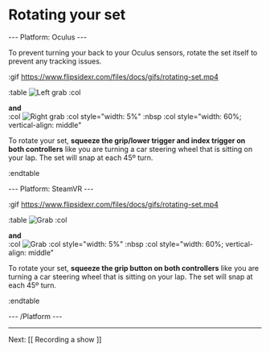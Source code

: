 # Rotating your set

--- Platform: Oculus ---

To prevent turning your back to your Oculus sensors, rotate the set itself to prevent any tracking issues.

:gif https://www.flipsidexr.com/files/docs/gifs/rotating-set.mp4

:table
	![Left grab](https://www.flipsidexr.com/files/docs/graphics/Oculus-touch-alt_L-trigger_L-grip.png)
:col
	<div class="center middle"><b>and</b></div>
:col
	![Right grab](https://www.flipsidexr.com/files/docs/graphics/Oculus-touch_R-trigger_R-grip.png)
:col style="width: 5%"
	:nbsp
:col style="width: 60%; vertical-align: middle"

To rotate your set, **squeeze the grip/lower trigger and index trigger on both controllers** like you are turning a car steering wheel that is sitting on your lap. The set will snap at each 45º turn.

:endtable

--- Platform: SteamVR ---

:gif https://www.flipsidexr.com/files/docs/gifs/rotating-set.mp4

:table
	![Grab](https://www.flipsidexr.com/files/docs/graphics/Vive_grip.png)
:col
	<div class="center middle"><b>and</b></div>
:col
	![Grab](https://www.flipsidexr.com/files/docs/graphics/Vive_grip.png)
:col style="width: 5%"
	:nbsp
:col style="width: 60%; vertical-align: middle"

To rotate your set, **squeeze the grip button on both controllers** like you are turning a car steering wheel that is sitting on your lap. The set will snap at each 45º turn.

:endtable

--- /Platform ---

---

Next: [[ Recording a show ]]
